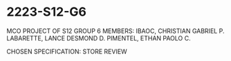 # 2223-S12-G6
MCO PROJECT OF S12 GROUP 6
MEMBERS:
IBAOC, CHRISTIAN GABRIEL P.
LABARETTE, LANCE DESMOND D.
PIMENTEL, ETHAN PAOLO C.

CHOSEN SPECIFICATION: STORE REVIEW
